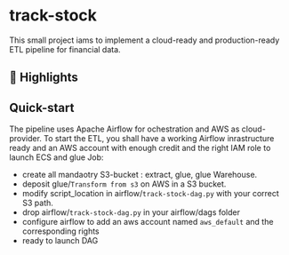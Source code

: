 # track-stock
This small project iams to implement a cloud-ready and production-ready ETL pipeline for financial data.

## 🌟 Highlights



## Quick-start 
The pipeline uses Apache Airflow for ochestration and AWS as cloud-provider. To start the ETL, you shall have a working Airflow inrastructure ready and an AWS account with enough credit and the right IAM role to launch ECS and glue Job:

- create all mandaotry S3-bucket : extract, glue, glue Warehouse. 
- deposit glue/`Transform from s3` on AWS in a S3 bucket.
- modify  script_location in airflow/`track-stock-dag.py` with your correct S3 path.
- drop airflow/`track-stock-dag.py` in your airflow/dags folder 
- configure airflow to add an aws account named `aws_default` and the corresponding rights
- ready to launch DAG
